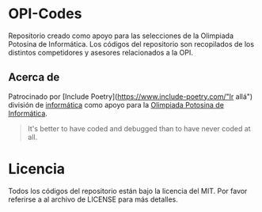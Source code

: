 # OPI-Codes

Repositorio creado como apoyo para las selecciones de la Olimpiada Potosina de Informática. Los códigos del repositorio son recopilados de los distintos competidores y asesores relacionados a la OPI.

## Acerca de

Patrocinado por [Include Poetry](https://www.include-poetry.com/"Ir allá") división de [informática](https://www.include-poetry.com/Code/ "Ir allá") como apoyo para la [Olimpiada Potosina de Informática](http://olimpiada-potosina-de-informatica.github.io/ "Página oficial").

> It's better to have coded and debugged than to have never coded at all.

# Licencia

Todos los códigos del repositorio están bajo la licencia del MIT. Por favor referirse a al archivo de LICENSE para más detalles.